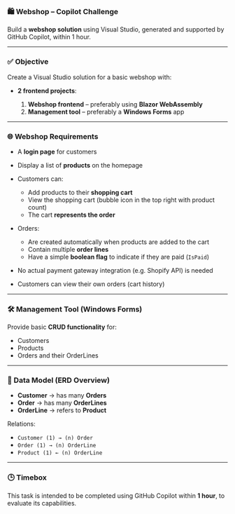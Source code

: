 ### 🛍️ Webshop – Copilot Challenge

Build a **webshop solution** using Visual Studio, generated and supported by GitHub Copilot, within 1 hour.

---

### ✅ Objective

Create a Visual Studio solution for a basic webshop with:

* **2 frontend projects**:

  1. **Webshop frontend** – preferably using **Blazor WebAssembly**
  2. **Management tool** – preferably a **Windows Forms** app

---

### 🌐 Webshop Requirements

* A **login page** for customers
* Display a list of **products** on the homepage
* Customers can:

  * Add products to their **shopping cart**
  * View the shopping cart (bubble icon in the top right with product count)
  * The cart **represents the order**
* Orders:

  * Are created automatically when products are added to the cart
  * Contain multiple **order lines**
  * Have a simple **boolean flag** to indicate if they are paid (`IsPaid`)
* No actual payment gateway integration (e.g. Shopify API) is needed
* Customers can view their own orders (cart history)

---

### 🛠️ Management Tool (Windows Forms)

Provide basic **CRUD functionality** for:

* Customers
* Products
* Orders and their OrderLines

---

### 🧩 Data Model (ERD Overview)

* **Customer** → has many **Orders**
* **Order** → has many **OrderLines**
* **OrderLine** → refers to **Product**

Relations:

* `Customer (1) → (n) Order`
* `Order (1) → (n) OrderLine`
* `Product (1) ← (n) OrderLine`

---

### 🕒 Timebox

This task is intended to be completed using GitHub Copilot within **1 hour**, to evaluate its capabilities.
